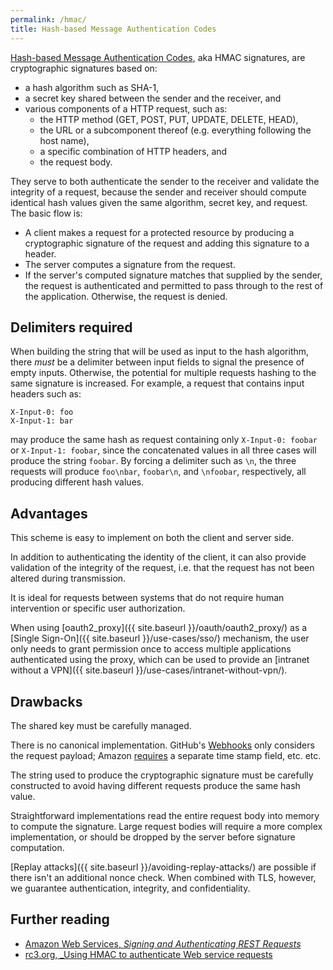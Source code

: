 ```yaml
---
permalink: /hmac/
title: Hash-based Message Authentication Codes
---
```

[Hash-based Message Authentication Codes](https://en.wikipedia.org/wiki/Hash-based_message_authentication_code),
aka HMAC signatures, are cryptographic signatures based on:

- a hash algorithm such as SHA-1,
- a secret key shared between the sender and the receiver, and
- various components of a HTTP request, such as:
  - the HTTP method (GET, POST, PUT, UPDATE, DELETE, HEAD),
  - the URL or a subcomponent thereof (e.g. everything following the host name),
  - a specific combination of HTTP headers, and
  - the request body.

They serve to both authenticate the sender to the receiver and validate the
integrity of a request, because the sender and receiver should compute
identical hash values given the same algorithm, secret key, and request. The
basic flow is:

- A client makes a request for a protected resource by producing a
  cryptographic signature of the request and adding this signature to a header.
- The server computes a signature from the request.
- If the server's computed signature matches that supplied by the sender, the
  request is authenticated and permitted to pass through to the rest of the
  application. Otherwise, the request is denied.

## Delimiters required

When building the string that will be used as input to the hash algorithm,
there _must_ be a delimiter between input fields to signal the presence of
empty inputs. Otherwise, the potential for multiple requests hashing to the
same signature is increased. For example, a request that contains input
headers such as:

```
X-Input-0: foo
X-Input-1: bar
```

may produce the same hash as request containing only `X-Input-0: foobar` or
`X-Input-1: foobar`, since the concatenated values in all three cases will
produce the string `foobar`. By forcing a delimiter such as `\n`, the three
requests will produce `foo\nbar`, `foobar\n`, and `\nfoobar`, respectively,
all producing different hash values.

## Advantages

This scheme is easy to implement on both the client and server side.

In addition to authenticating the identity of the client, it can also provide
validation of the integrity of the request, i.e. that the request has not been
altered during transmission.

It is ideal for requests between systems that do not require human
intervention or specific user authorization.

When using [oauth2_proxy]({{ site.baseurl }}/oauth/oauth2_proxy/) as a
[Single Sign-On]({{ site.baseurl }}/use-cases/sso/) mechanism, the user only
needs to grant permission once to access multiple applications authenticated
using the proxy, which can be used to provide an
[intranet without a VPN]({{ site.baseurl }}/use-cases/intranet-without-vpn/).

## Drawbacks

The shared key must be carefully managed.

There is no canonical implementation. GitHub's
[Webhooks](https://developer.github.com/webhooks/securing/) only considers the
request payload; Amazon
[requires](http://docs.aws.amazon.com/AmazonS3/latest/dev/RESTAuthentication.html)
a separate time stamp field, etc. etc.

The string used to produce the cryptographic signature must be carefully
constructed to avoid having different requests produce the same hash value.

Straightforward implementations read the entire request body into memory to
compute the signature. Large request bodies will require a more complex
implementation, or should be dropped by the server before signature
computation.

[Replay attacks]({{ site.baseurl }}/avoiding-replay-attacks/) are possible if
there isn't an additional nonce check. When combined with TLS, however, we
guarantee authentication, integrity, and confidentiality.


## Further reading

- [Amazon Web Services, _Signing and Authenticating REST
  Requests_](https://docs.aws.amazon.com/AmazonS3/latest/dev/RESTAuthentication.html)
- [rc3.org, _Using HMAC to authenticate Web service
  requests](http://rc3.org/2011/12/02/using-hmac-to-authenticate-web-service-requests/)
